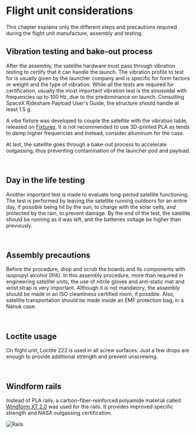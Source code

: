 # Flight unit considerations

This chapter explains only the different steps and precautions required during the flight unit manufacture, assembly and testing.

## Vibration testing and bake-out process

After the assembly, the satellite hardware must pass through vibration testing to certify that it can handle the launch. The vibration profile to test for is usually given by the launcher company and is specific for form factors or weight and the type of vibration. While all the tests are required for certification, usually the most important vibration test is the sinusoidal with frequencies up to 100 Hz, due to the predominance on launch. Consulting SpaceX Rideshare Payload User's Guide, the structure should handle at least 1.5 g. 

A vibe fixture was developed to couple the satellite with the vibration table, released on [Fixtures](/2.Satellite/Hardware/Fixtures). It is not recommended to use 3D-printed PLA as tends to damp higher frequencies and instead, consider alluminum for the case.

At last, the satellite goes through a bake-out process to accelerate outgassing, thus preventing contamination of the launcher pod and payload.

<br /> 

## Day in the life testing

Another important test is made to evaluate long-period satellite functioning. The test is performed by leaving the satellite running outdoors for an entire day, if possible being hit by the sun, to charge with the solar cells, and protected by the rain, to prevent damage. By the end of the test, the satellite should be running as it was left, and the batteries voltage be higher than previously.

<br /> 

## Assembly precautions

Before the procedure, drop and scrub the boards and its components with isopropyl alcohol (IPA). In this assembly procedure, more than required in engineering satellite units, the use of nitrile gloves and anti-static mat and wrist strap is very important. Although it is not mandatory, the assembly should be made in an ISO cleanliness certified room, if possible. Also, satellite transportation should be made inside an EMF protection bag, in a Nanuk case.

<br /> 

## Loctite usage

On flight unit, Loctite 222 is used in all screw surfaces. Just a few drops are enough to provide additional strength and prevent unscrewing.

<br /> 

## Windform rails

Instead of PLA rails, a carbon-fiber-reinforced polyamide material called [Windform XT 2.0](https://www.windform.com/sls-materials/windform-xt-2-0/) was used for the rails. It provides improved specific strength and NASA outgassing certification.

![Rails](https://github.com/AFS-pt/PROMETHEUS-1_dev/blob/main/2.Satellite/images/i14.rails.png?raw=true)